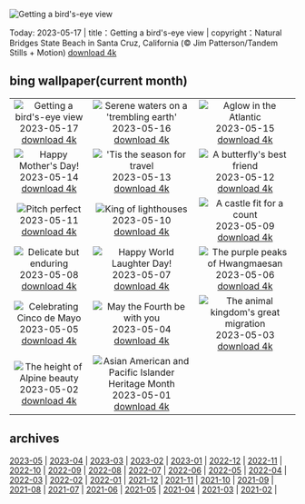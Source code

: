 ![Getting a bird's-eye view](https://cn.bing.com/th?id=OHR.CormorantBridge_EN-US1902862286_UHD.jpg&w=1000)

Today: 2023-05-17 | title：Getting a bird's-eye view | copyright：Natural Bridges State Beach in Santa Cruz, California (© Jim Patterson/Tandem Stills + Motion) [download 4k](https://cn.bing.com/th?id=OHR.CormorantBridge_EN-US1902862286_UHD.jpg)

## bing wallpaper(current month)

|  |  |  |
| :----: | :----: | :----: |
| ![Getting a bird's-eye view](https://cn.bing.com/th?id=OHR.CormorantBridge_EN-US1902862286_UHD.jpg&pid=hp&w=384&h=216&rs=1&c=4) <br/>2023-05-17 [download 4k](https://cn.bing.com/th?id=OHR.CormorantBridge_EN-US1902862286_UHD.jpg)| ![Serene waters on a 'trembling earth'](https://cn.bing.com/th?id=OHR.AmericanWetlands_EN-US1844827155_UHD.jpg&pid=hp&w=384&h=216&rs=1&c=4) <br/>2023-05-16 [download 4k](https://cn.bing.com/th?id=OHR.AmericanWetlands_EN-US1844827155_UHD.jpg)| ![Aglow in the Atlantic](https://cn.bing.com/th?id=OHR.MorroJable_EN-US1772722431_UHD.jpg&pid=hp&w=384&h=216&rs=1&c=4) <br/>2023-05-15 [download 4k](https://cn.bing.com/th?id=OHR.MorroJable_EN-US1772722431_UHD.jpg)|
| ![Happy Mother's Day!](https://cn.bing.com/th?id=OHR.OdocoileusVirginianus_EN-US1668598337_UHD.jpg&pid=hp&w=384&h=216&rs=1&c=4) <br/>2023-05-14 [download 4k](https://cn.bing.com/th?id=OHR.OdocoileusVirginianus_EN-US1668598337_UHD.jpg)| !['Tis the season for travel](https://cn.bing.com/th?id=OHR.SonnyBonoPelicans_EN-US1524460012_UHD.jpg&pid=hp&w=384&h=216&rs=1&c=4) <br/>2023-05-13 [download 4k](https://cn.bing.com/th?id=OHR.SonnyBonoPelicans_EN-US1524460012_UHD.jpg)| ![A butterfly's best friend](https://cn.bing.com/th?id=OHR.WildLupine_EN-US1382733552_UHD.jpg&pid=hp&w=384&h=216&rs=1&c=4) <br/>2023-05-12 [download 4k](https://cn.bing.com/th?id=OHR.WildLupine_EN-US1382733552_UHD.jpg)|
| ![Pitch perfect](https://cn.bing.com/th?id=OHR.FootballField_EN-US1266832046_UHD.jpg&pid=hp&w=384&h=216&rs=1&c=4) <br/>2023-05-11 [download 4k](https://cn.bing.com/th?id=OHR.FootballField_EN-US1266832046_UHD.jpg)| ![King of lighthouses](https://cn.bing.com/th?id=OHR.CordouanLighthouse_EN-US1179388866_UHD.jpg&pid=hp&w=384&h=216&rs=1&c=4) <br/>2023-05-10 [download 4k](https://cn.bing.com/th?id=OHR.CordouanLighthouse_EN-US1179388866_UHD.jpg)| ![A castle fit for a count](https://cn.bing.com/th?id=OHR.MountCetatea_EN-US0862689024_UHD.jpg&pid=hp&w=384&h=216&rs=1&c=4) <br/>2023-05-09 [download 4k](https://cn.bing.com/th?id=OHR.MountCetatea_EN-US0862689024_UHD.jpg)|
| ![Delicate but enduring](https://cn.bing.com/th?id=OHR.TheChaps_EN-US0810025310_UHD.jpg&pid=hp&w=384&h=216&rs=1&c=4) <br/>2023-05-08 [download 4k](https://cn.bing.com/th?id=OHR.TheChaps_EN-US0810025310_UHD.jpg)| ![Happy World Laughter Day!](https://cn.bing.com/th?id=OHR.SealLaughing_EN-US0742497806_UHD.jpg&pid=hp&w=384&h=216&rs=1&c=4) <br/>2023-05-07 [download 4k](https://cn.bing.com/th?id=OHR.SealLaughing_EN-US0742497806_UHD.jpg)| ![The purple peaks of Hwangmaesan](https://cn.bing.com/th?id=OHR.HwangmaesanAzaleas_EN-US0649441292_UHD.jpg&pid=hp&w=384&h=216&rs=1&c=4) <br/>2023-05-06 [download 4k](https://cn.bing.com/th?id=OHR.HwangmaesanAzaleas_EN-US0649441292_UHD.jpg)|
| ![Celebrating Cinco de Mayo](https://cn.bing.com/th?id=OHR.Popocatepetl_EN-US0582960818_UHD.jpg&pid=hp&w=384&h=216&rs=1&c=4) <br/>2023-05-05 [download 4k](https://cn.bing.com/th?id=OHR.Popocatepetl_EN-US0582960818_UHD.jpg)| ![May the Fourth be with you](https://cn.bing.com/th?id=OHR.RebelBase_EN-US9162228478_UHD.jpg&pid=hp&w=384&h=216&rs=1&c=4) <br/>2023-05-04 [download 4k](https://cn.bing.com/th?id=OHR.RebelBase_EN-US9162228478_UHD.jpg)| ![The animal kingdom's great migration](https://cn.bing.com/th?id=OHR.ThreeWildebeest_EN-US9446203427_UHD.jpg&pid=hp&w=384&h=216&rs=1&c=4) <br/>2023-05-03 [download 4k](https://cn.bing.com/th?id=OHR.ThreeWildebeest_EN-US9446203427_UHD.jpg)|
| ![The height of Alpine beauty](https://cn.bing.com/th?id=OHR.KlostersSerneus_EN-US9360254697_UHD.jpg&pid=hp&w=384&h=216&rs=1&c=4) <br/>2023-05-02 [download 4k](https://cn.bing.com/th?id=OHR.KlostersSerneus_EN-US9360254697_UHD.jpg)| ![Asian American and Pacific Islander Heritage Month](https://cn.bing.com/th?id=OHR.KoreanBell_EN-US9211069806_UHD.jpg&pid=hp&w=384&h=216&rs=1&c=4) <br/>2023-05-01 [download 4k](https://cn.bing.com/th?id=OHR.KoreanBell_EN-US9211069806_UHD.jpg)|

## archives

[2023-05](./archives/en-US/2023-05.md) | [2023-04](./archives/en-US/2023-04.md) | [2023-03](./archives/en-US/2023-03.md) | [2023-02](./archives/en-US/2023-02.md) | [2023-01](./archives/en-US/2023-01.md) | [2022-12](./archives/en-US/2022-12.md) | [2022-11](./archives/en-US/2022-11.md) | [2022-10](./archives/en-US/2022-10.md) |
[2022-09](./archives/en-US/2022-09.md) | [2022-08](./archives/en-US/2022-08.md) | [2022-07](./archives/en-US/2022-07.md) | [2022-06](./archives/en-US/2022-06.md) | [2022-05](./archives/en-US/2022-05.md) | [2022-04](./archives/en-US/2022-04.md) | [2022-03](./archives/en-US/2022-03.md) | [2022-02](./archives/en-US/2022-02.md) |
[2022-01](./archives/en-US/2022-01.md) | [2021-12](./archives/en-US/2021-12.md) | [2021-11](./archives/en-US/2021-11.md) | [2021-10](./archives/en-US/2021-10.md) | [2021-09](./archives/en-US/2021-09.md) | [2021-08](./archives/en-US/2021-08.md) | [2021-07](./archives/en-US/2021-07.md) | [2021-06](./archives/en-US/2021-06.md) |
[2021-05](./archives/en-US/2021-05.md) | [2021-04](./archives/en-US/2021-04.md) | [2021-03](./archives/en-US/2021-03.md) | [2021-02](./archives/en-US/2021-02.md) |
